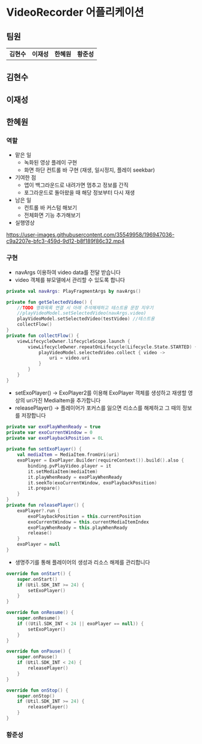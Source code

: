 # VideoRecorder 어플리케이션

## 팀원
<table style="font-weight : bold">
    <tr>
        <td align="center">김현수</td>
        <td align="center">이재성</td>
        <td align="center">한혜원</td>
        <td align="center">황준성</td>
    </tr>
</table>

## 김현수
## 이재성

## 한혜원

### 역할

- 맡은 일
    - 녹화된 영상 플레이 구현
    - 화면 하단 컨트롤 바 구현 (재생, 일시정지, 플레이 seekbar)
- 기여한 점
    - 앱이 백그라운드로 내려가면 멈추고 정보를 간직
    - 포그라운드로 돌아왔을 때 해당 정보부터 다시 재생
- 남은 일
    - 컨트롤 바 커스텀 해보기
    - 전체화면 기능 추가해보기
- 실행영상
 
 https://user-images.githubusercontent.com/35549958/196947036-c9a2207e-bfc3-459d-9d12-b8f189f86c32.mp4

### 구현
- navArgs 이용하여 video data를 전달 받습니다
- video 객체를 뷰모델에서 관리할 수 있도록 합니다
```kotlin
private val navArgs: PlayFragmentArgs by navArgs()

private fun getSelectedVideo() {
    //TODO 영화목록 연결 시 아래 주석해제하고 테스트용 문장 지우기
    //playVideoModel.setSelectedVideo(navArgs.video)
    playVideoModel.setSelectedVideo(testVideo) //테스트용
    collectFlow()
}
private fun collectFlow() {
    viewLifecycleOwner.lifecycleScope.launch {
        viewLifecycleOwner.repeatOnLifecycle(Lifecycle.State.STARTED) {
            playVideoModel.selectedVideo.collect { video ->
                uri = video.uri
            }
        }
    }
}
```

- setExoPlayer() -> ExoPlayer2를 이용해 ExoPlayer 객체를 생성하고 재생할 영상의 uri가진 MediaItem을 추가합니다
- releasePlayer() -> 플레이어가 포커스를 잃으면 리소스를 해제하고 그 때의 정보를 저장합니다
```kotlin
private var exoPlayWhenReady = true
private var exoCurrentWindow = 0
private var exoPlaybackPosition = 0L
    
private fun setExoPlayer() {
    val mediaItem = MediaItem.fromUri(uri)
    exoPlayer = ExoPlayer.Builder(requireContext()).build().also {
        binding.pvPlayVideo.player = it
        it.setMediaItem(mediaItem)
        it.playWhenReady = exoPlayWhenReady
        it.seekTo(exoCurrentWindow, exoPlaybackPosition)
        it.prepare()
    }
}
private fun releasePlayer() {
    exoPlayer?.run {
        exoPlaybackPosition = this.currentPosition
        exoCurrentWindow = this.currentMediaItemIndex
        exoPlayWhenReady = this.playWhenReady
        release()
    }
    exoPlayer = null
}
```

- 생명주기를 통해 플레이어의 생성과 리소스 해제를 관리합니다
```kotlin
override fun onStart() {
    super.onStart()
    if (Util.SDK_INT >= 24) {
        setExoPlayer()
    }
}

override fun onResume() {
    super.onResume()
    if ((Util.SDK_INT < 24 || exoPlayer == null)) {
        setExoPlayer()
    }
}

override fun onPause() {
    super.onPause()
    if (Util.SDK_INT < 24) {
        releasePlayer()
    }
}

override fun onStop() {
    super.onStop()
    if (Util.SDK_INT >= 24) {
        releasePlayer()
    }
}
```


### 황준성




